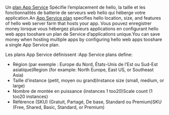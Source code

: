 <span data-ttu-id="17b0d-101">Un [plan App Service](../articles/app-service/azure-web-sites-web-hosting-plans-in-depth-overview.md) Spécifie l’emplacement de hello, la taille et les fonctionnalités de batterie de serveurs web hello qui héberge votre application.</span><span class="sxs-lookup"><span data-stu-id="17b0d-101">An [App Service plan](../articles/app-service/azure-web-sites-web-hosting-plans-in-depth-overview.md) specifies hello location, size, and features of hello web server farm that hosts your app.</span></span> <span data-ttu-id="17b0d-102">Vous pouvez enregistrer money lorsque vous hébergez plusieurs applications en configurant hello web apps tooshare un plan de Service d’applications unique.</span><span class="sxs-lookup"><span data-stu-id="17b0d-102">You can save money when hosting multiple apps by configuring hello web apps tooshare a single App Service plan.</span></span>

<span data-ttu-id="17b0d-103">Les plans App Service définissent :</span><span class="sxs-lookup"><span data-stu-id="17b0d-103">App Service plans define:</span></span>

* <span data-ttu-id="17b0d-104">Région (par exemple : Europe du Nord, États-Unis de l’Est ou Sud-Est asiatique)</span><span class="sxs-lookup"><span data-stu-id="17b0d-104">Region (for example: North Europe, East US, or Southeast Asia)</span></span>
* <span data-ttu-id="17b0d-105">Taille d’instance (petit, moyen ou grand)</span><span class="sxs-lookup"><span data-stu-id="17b0d-105">Instance size (small, medium, or large)</span></span>
* <span data-ttu-id="17b0d-106">Nombre de montée en puissance (instances 1 too20)</span><span class="sxs-lookup"><span data-stu-id="17b0d-106">Scale count (1 too20 instances)</span></span>
* <span data-ttu-id="17b0d-107">Référence (SKU) (Gratuit, Partagé, De base, Standard ou Premium)</span><span class="sxs-lookup"><span data-stu-id="17b0d-107">SKU (Free, Shared, Basic, Standard, or Premium)</span></span>